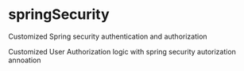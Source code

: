 # springSecurity
Customized Spring security authentication and authorization

Customized User Authorization logic with spring security autorization annoation
